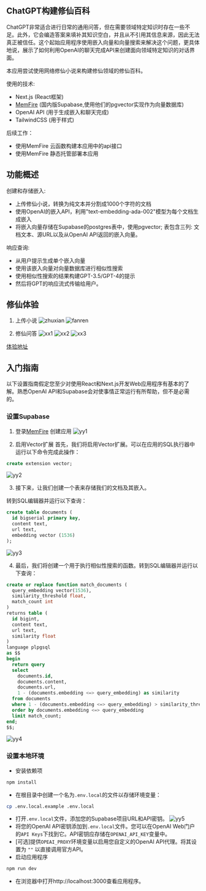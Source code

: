 ## ChatGPT构建修仙百科

ChatGPT非常适合进行日常的通用问答，但在需要领域特定知识时存在一些不足。此外，它会编造答案来填补其知识空白，并且从不引用其信息来源，因此无法真正被信任。这个起始应用程序使用嵌入向量和向量搜索来解决这个问题，更具体地说，展示了如何利用OpenAI的聊天完成API来创建面向领域特定知识的对话界面。

本应用尝试使用网络修仙小说来构建修仙领域的修仙百科。

使用的技术:
- Next.js (React框架)
- [MemFire](https://cloud.memfiredb.com/auth/login?from=1HdvKv&utm_source=github) (国内版Supabase,使用他们的pgvector实现作为向量数据库)
- OpenAI API (用于生成嵌入和聊天完成)
- TailwindCSS (用于样式)

后续工作：
- 使用MemFire 云函数构建本应用中的api接口
- 使用MemFire 静态托管部署本应用

## 功能概述

创建和存储嵌入:

- 上传修仙小说，转换为纯文本并分割成1000个字符的文档
- 使用OpenAI的嵌入API，利用"text-embedding-ada-002"模型为每个文档生成嵌入
- 将嵌入向量存储在Supabase的postgres表中，使用pgvector; 表包含三列: 文档文本、源URL以及从OpenAI API返回的嵌入向量。

响应查询:

- 从用户提示生成单个嵌入向量
- 使用该嵌入向量对向量数据库进行相似性搜索
- 使用相似性搜索的结果构建GPT-3.5/GPT-4的提示
- 然后将GPT的响应流式传输给用户。

## 修仙体验
1. 上传小说
![zhuxian](https://cnnbrba5g6haaugeu530.baseapi.memfiredb.com/storage/v1/object/public/xiuxian/sc1.png)
![fanren](https://cnnbrba5g6haaugeu530.baseapi.memfiredb.com/storage/v1/object/public/xiuxian/sc2.png)

2. 修仙问答
![xx1](https://cnnbrba5g6haaugeu530.baseapi.memfiredb.com/storage/v1/object/public/xiuxian/xiuxian1.png)
![xx2](https://cnnbrba5g6haaugeu530.baseapi.memfiredb.com/storage/v1/object/public/xiuxian/xiuxian2.png)
![xx3](https://cnnbrba5g6haaugeu530.baseapi.memfiredb.com/storage/v1/object/public/xiuxian/xiuxian3.png)


[体验地址](http://ai.itrunner.cn:3000/)
## 入门指南

以下设置指南假定您至少对使用React和Next.js开发Web应用程序有基本的了解。熟悉OpenAI API和Supabase会对使事情正常运行有所帮助，但不是必需的。

### 设置Supabase
1. 登录[MemFire](https://cloud.memfiredb.com/auth/login?from=1HdvKv&utm_source=github) 创建应用
![yy1](https://cnnbrba5g6haaugeu530.baseapi.memfiredb.com/storage/v1/object/public/xiuxian/yy1.png)

2. 启用Vector扩展
 首先，我们将启用Vector扩展。可以在应用的SQL执行器中运行以下命令完成此操作：

```sql
create extension vector;
```
![yy2](https://cnnbrba5g6haaugeu530.baseapi.memfiredb.com/storage/v1/object/public/xiuxian/yy2.png)

3. 接下来，让我们创建一个表来存储我们的文档及其嵌入。

转到SQL编辑器并运行以下查询：

```sql
create table documents (
  id bigserial primary key,
  content text,
  url text,
  embedding vector (1536)
);
```
![yy3](https://cnnbrba5g6haaugeu530.baseapi.memfiredb.com/storage/v1/object/public/xiuxian/yy3.png)

4. 最后，我们将创建一个用于执行相似性搜索的函数。转到SQL编辑器并运行以下查询：

```sql
create or replace function match_documents (
  query_embedding vector(1536),
  similarity_threshold float,
  match_count int
)
returns table (
  id bigint,
  content text,
  url text,
  similarity float
)
language plpgsql
as $$
begin
  return query
  select
    documents.id,
    documents.content,
    documents.url,
    1 - (documents.embedding <=> query_embedding) as similarity
  from documents
  where 1 - (documents.embedding <=> query_embedding) > similarity_threshold
  order by documents.embedding <=> query_embedding
  limit match_count;
end;
$$;

```
![yy4](https://cnnbrba5g6haaugeu530.baseapi.memfiredb.com/storage/v1/object/public/xiuxian/yy4.png)

### 设置本地环境

- 安装依赖项
```bash
npm install
```

- 在根目录中创建一个名为`.env.local`的文件以存储环境变量：

```bash
cp .env.local.example .env.local
```

- 打开`.env.local`文件，添加您的Supabase项目URL和API密钥。
![yy5](https://cnnbrba5g6haaugeu530.baseapi.memfiredb.com/storage/v1/object/public/xiuxian/yy5.png)
- 将您的OpenAI API密钥添加到`.env.local`文件。您可以在OpenAI Web门户的`API Keys`下找到它。API密钥应存储在`OPENAI_API_KEY`变量中。
- [可选]提供`OPEAI_PROXY`环境变量以启用您自定义的OpenAI API代理。将其设置为 `""` 以直接调用官方API。
- 启动应用程序

```bash
npm run dev
```

- 在浏览器中打开http://localhost:3000查看应用程序。
